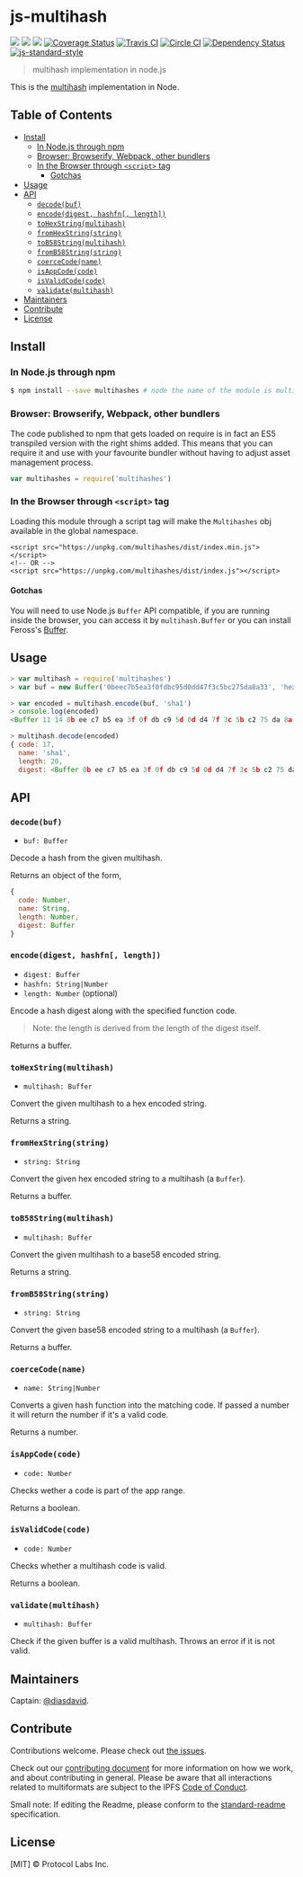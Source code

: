 js-multihash
============

[![](https://img.shields.io/badge/made%20by-Protocol%20Labs-blue.svg?style=flat-square)](http://ipn.io)
[![](https://img.shields.io/badge/project-multiformats-blue.svg?style=flat-square)](http://github.com/multiformats/multiformats)
[![](https://img.shields.io/badge/freenode-%23ipfs-blue.svg?style=flat-square)](http://webchat.freenode.net/?channels=%23ipfs)
[![Coverage Status](https://coveralls.io/repos/github/multiformats/js-multihash/badge.svg?branch=master)](https://coveralls.io/github/multiformats/js-multihash?branch=master)
[![Travis CI](https://travis-ci.org/multiformats/js-multihash.svg?branch=master)](https://travis-ci.org/multiformats/js-multihash)
[![Circle CI](https://circleci.com/gh/multiformats/js-multihash.svg?style=svg)](https://circleci.com/gh/multiformats/js-multihash)
[![Dependency Status](https://david-dm.org/multiformats/js-multihash.svg?style=flat-square)](https://david-dm.org/multiformats/js-multihash)
[![js-standard-style](https://img.shields.io/badge/code%20style-standard-brightgreen.svg?style=flat-square)](https://github.com/feross/standard)

> multihash implementation in node.js

This is the [multihash](//github.com/multiformats/multihash) implementation in Node.

## Table of Contents

- [Install](#install)
  - [In Node.js through npm](#in-nodejs-through-npm)
  - [Browser: Browserify, Webpack, other bundlers](#browser-browserify-webpack-other-bundlers)
  - [In the Browser through `<script>` tag](#in-the-browser-through-script-tag)
    - [Gotchas](#gotchas)
- [Usage](#usage)
- [API](#api)
  - [`decode(buf)`](#decodebuf)
  - [`encode(digest, hashfn[, length])`](#encodedigest-hashfn-length)
  - [`toHexString(multihash)`](#tohexstringmultihash)
  - [`fromHexString(string)`](#fromhexstringstring)
  - [`toB58String(multihash)`](#tob58stringmultihash)
  - [`fromB58String(string)`](#fromb58stringstring)
  - [`coerceCode(name)`](#coercecodename)
  - [`isAppCode(code)`](#isappcodecode)
  - [`isValidCode(code)`](#isvalidcodecode)
  - [`validate(multihash)`](#validatemultihash)
- [Maintainers](#maintainers)
- [Contribute](#contribute)
- [License](#license)

## Install

### In Node.js through npm

```bash
$ npm install --save multihashes # node the name of the module is multihashes
```

### Browser: Browserify, Webpack, other bundlers

The code published to npm that gets loaded on require is in fact an ES5 transpiled version with the right shims added. This means that you can require it and use with your favourite bundler without having to adjust asset management process.

```js
var multihashes = require('multihashes')
```


### In the Browser through `<script>` tag

Loading this module through a script tag will make the ```Multihashes``` obj available in the global namespace.

```
<script src="https://unpkg.com/multihashes/dist/index.min.js"></script>
<!-- OR -->
<script src="https://unpkg.com/multihashes/dist/index.js"></script>
```

#### Gotchas

You will need to use Node.js `Buffer` API compatible, if you are running inside the browser, you can access it by `multihash.Buffer` or you can install Feross's [Buffer](https://github.com/feross/buffer).

## Usage

```js
> var multihash = require('multihashes')
> var buf = new Buffer('0beec7b5ea3f0fdbc95d0dd47f3c5bc275da8a33', 'hex')

> var encoded = multihash.encode(buf, 'sha1')
> console.log(encoded)
<Buffer 11 14 0b ee c7 b5 ea 3f 0f db c9 5d 0d d4 7f 3c 5b c2 75 da 8a 33>

> multihash.decode(encoded)
{ code: 17,
  name: 'sha1',
  length: 20,
  digest: <Buffer 0b ee c7 b5 ea 3f 0f db c9 5d 0d d4 7f 3c 5b c2 75 da 8a 33> }
```

## API

### `decode(buf)`

- `buf: Buffer`

Decode a hash from the given multihash.

Returns an object of the form,

```js
{
  code: Number,
  name: String,
  length: Number,
  digest: Buffer
}
```

### `encode(digest, hashfn[, length])`

- `digest: Buffer`
- `hashfn: String|Number`
- `length: Number` (optional)

Encode a hash digest along with the specified function code.

> Note: the length is derived from the length of the digest itself.

Returns a buffer.

### `toHexString(multihash)`

- `multihash: Buffer`

Convert the given multihash to a hex encoded string.

Returns a string.

### `fromHexString(string)`

- `string: String`

Convert the given hex encoded string to a multihash (a `Buffer`).

Returns a buffer.

### `toB58String(multihash)`

- `multihash: Buffer`

Convert the given multihash to a base58 encoded string.

Returns a string.

### `fromB58String(string)`

- `string: String`

Convert the given base58 encoded string to a multihash (a `Buffer`).

Returns a buffer.

### `coerceCode(name)`

- `name: String|Number`

Converts a given hash function into the matching code. If passed a number it will return the number if it's a valid code.

Returns a number.

### `isAppCode(code)`

- `code: Number`

Checks wether a code is part of the app range.

Returns a boolean.

### `isValidCode(code)`

- `code: Number`

Checks whether a multihash code is valid.

Returns a boolean.

### `validate(multihash)`

- `multihash: Buffer`

Check if the given buffer is a valid multihash. Throws an error if it is not valid.

## Maintainers

Captain: [@diasdavid](https://github.com/diasdavid).

## Contribute

Contributions welcome. Please check out [the issues](https://github.com/multiformats/js-multihash/issues).

Check out our [contributing document](https://github.com/multiformats/multiformats/blob/master/contributing.md) for more information on how we work, and about contributing in general. Please be aware that all interactions related to multiformats are subject to the IPFS [Code of Conduct](https://github.com/ipfs/community/blob/master/code-of-conduct.md).

Small note: If editing the Readme, please conform to the [standard-readme](https://github.com/RichardLitt/standard-readme) specification.

## License

[MIT] © Protocol Labs Inc.
